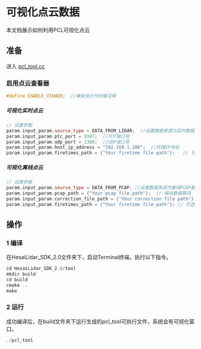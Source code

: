 # 可视化点云数据
本文档展示如何利用PCL可视化点云

## 准备
进入 [pcl_tool.cc](../tool/pcl_tool.cc) 

### 启用点云查看器
```cpp
#define ENABLE_VIEWER;  //确保该行代码解注释
```

##### 可视化实时点云
```cpp
// 设置参数
param.input_param.source_type = DATA_FROM_LIDAR;  //设置数据来源为实时数据
param.input_param.ptc_port = 9347;  //TCP端口号
param.input_param.udp_port = 2368;  //UDP端口号
param.input_param.host_ip_address = "192.168.1.100";  //终端IP地址
param.input_param.firetimes_path = {"Your firetime file path"};   // 可选项：通道发光时序（发光时刻修正文件）
```
##### 可视化离线点云
```cpp
// 设置参数
param.input_param.source_type = DATA_FROM_PCAP; //设置数据来源为离线PCAP数据
param.input_param.pcap_path = {"Your pcap file path"};  // 离线数据路径
param.input_param.correction_file_path = {"Your correction file path"};   //校准文件（角度修正文件）
param.input_param.firetimes_path = {"Your firetime file path"}; // 可选项：通道发光时序（发光时刻修正文件）
```


## 操作
### 1 编译
在HesaiLidar_SDK_2.0文件夹下，启动Terminal终端，执行以下指令。
```cpp
cd HesaiLidar_SDK_2.0/tool
mkdir build
cd build
cmake ..
make
```

### 2 运行
成功编译后，在build文件夹下运行生成的pcl_tool可执行文件，系统会有可视化窗口。
```cpp
./pcl_tool
```


